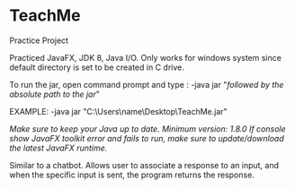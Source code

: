 # TeachMe
Practice Project

Practiced JavaFX, JDK 8, Java I/O.
Only works for windows system since default directory is set to be created in C drive.

To run the jar, open command prompt and type :
-java jar "*followed by the absolute path to the jar*"

EXAMPLE: -java jar "C:\Users\name\Desktop\TeachMe.jar"

*Make sure to keep your Java up to date. Minimum version: 1.8.0*
*If console show JavaFX toolkit error and fails to run, make sure to update/download the latest JavaFX runtime.*

Similar to a chatbot. Allows user to associate a response to an input, and when the specific input is sent, the program returns the
response.
